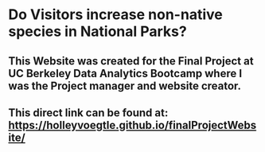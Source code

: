 # Do Visitors increase non-native species in National Parks?

## This Website was created for the Final Project at UC Berkeley Data Analytics Bootcamp where I was the Project manager and website creator.

## This direct link can be found at: https://holleyvoegtle.github.io/finalProjectWebsite/
